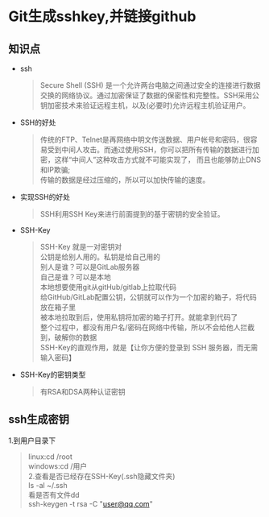 # Git生成sshkey,并链接github  
## 知识点  
* ssh  
  >Secure Shell (SSH) 是一个允许两台电脑之间通过安全的连接进行数据交换的网络协议。通过加密保证了数据的保密性和完整性。SSH采用公钥加密技术来验证远程主机，以及(必要时)允许远程主机验证用户。  
  
* SSH的好处  
  >传统的FTP、Telnet是再网络中明文传送数据、用户帐号和密码，很容易受到中间人攻击。而通过使用SSH，你可以把所有传输的数据进行加密，这样“中间人”这种攻击方式就不可能实现了， 而且也能够防止DNS和IP欺骗;  
  >传输的数据是经过压缩的，所以可以加快传输的速度。  
* 实现SSH的好处  
  >SSH利用SSH Key来进行前面提到的基于密钥的安全验证。  
* SSH-Key  
  >SSH-Key 就是一对密钥对  
  >公钥是给别人用的。私钥是给自己用的  
  >别人是谁？可以是GitLab服务器  
  >自己是谁？可以是本地  
  >本地想要使用git从gitHub/gitlab上拉取代码  
  >给GitHub/GitLab配置公钥，公钥就可以作为一个加密的箱子，将代码放在箱子里  
  >被本地拉取到后，使用私钥将加密的箱子打开。就能拿到代码了  
  >整个过程中，都没有用户名/密码在网络中传输，所以不会给他人拦截到，破解你的数据  
  >SSH-Key的直观作用，就是【让你方便的登录到 SSH 服务器，而无需输入密码】  
* SSH-Key的密钥类型  
  >有RSA和DSA两种认证密钥  
## ssh生成密钥  
  1.到用户目录下
  >linux:cd /root  
  >windows:cd /用户  
  2.查看是否已经存在SSH-Key(.ssh隐藏文件夹)  
  >ls -al ~/.ssh  
看是否有文件dd  
ssh-keygen -t rsa -C "user@qq.com"
